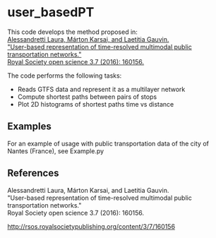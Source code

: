 # user_basedPT
This code develops the method proposed in: <br>[Alessandretti Laura, Márton Karsai, and Laetitia Gauvin. <br>
"User-based representation of time-resolved multimodal public transportation networks." <br>
Royal Society open science 3.7 (2016): 160156.<br>](http://rsos.royalsocietypublishing.org/content/3/7/160156)

The code performs the following tasks:
- Reads GTFS data and represent it as a multilayer network
- Compute shortest paths between pairs of stops
- Plot 2D histograms of shortest paths time vs distance


Examples 
---

For an example of usage with public transportation data of the city of Nantes (France), see Example.py 

References
----

Alessandretti Laura, Márton Karsai, and Laetitia Gauvin. <br>
"User-based representation of time-resolved multimodal public transportation networks." <br>
Royal Society open science 3.7 (2016): 160156.<br>

http://rsos.royalsocietypublishing.org/content/3/7/160156
